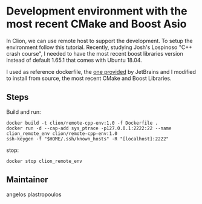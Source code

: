 # Development environment with the most recent CMake and Boost Asio

In Clion, we can use remote host to support the development. 
To setup the environment follow this tutorial. Recently, studying Josh's Lospinoso
"C++ crash course", I needed to have the most recent boost libraries version instead
of default 1.65.1 that comes with Ubuntu 18.04. 

I used as reference dockerfile, the [one provided](https://github.com/JetBrains/clion-remote) by JetBrains and I modified to install
from source, the most recent CMake and Boost Libraries.

## Steps
Build and run:
```
docker build -t clion/remote-cpp-env:1.0 -f Dockerfile .
docker run -d --cap-add sys_ptrace -p127.0.0.1:2222:22 --name clion_remote_env clion/remote-cpp-env:1.0
ssh-keygen -f "$HOME/.ssh/known_hosts" -R "[localhost]:2222"
```
stop:
```
docker stop clion_remote_env
```

## Maintainer
angelos plastropoulos